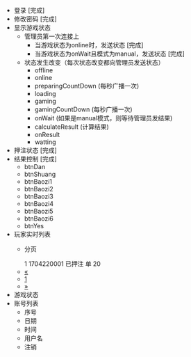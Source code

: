- 登录 [完成]
- 修改密码 [完成]
- 显示游戏状态
  - 管理员第一次连接上
    - 当游戏状态为online时，发送状态 [完成]
    - 当游戏状态为onWait且模式为manual，发送状态 [完成]
  - 状态发生改变（每次状态改变都向管理员发送状态）
    - offline
    - online
    - preparingCountDown (每秒广播一次)
    - loading
    - gaming
    - gamingCountDown (每秒广播一次)
    - onWait (如果是manual模式，则等待管理员发结果)
    - calculateResult (计算结果)
    - onResult
    - watting
- 押注状态 [完成]
- 结果控制 [完成]
  - btnDan
  - btnShuang
  - btnBaozi1
  - btnBaozi2
  - btnBaozi3
  - btnBaozi4
  - btnBaozi5
  - btnBaozi6
  - btnYes
- 玩家实时列表
  - 分页
    <tr>
      <td>1</td>
      <td>1704220001</td>
      <td>已押注</td>
      <td>单</td>
      <td>20</td>
    </tr>

    <li><a href="#">&laquo;</a></li>
    <li><a href="#">1</a></li>
    <li><a href="#">&raquo;</a></li>
- 游戏状态
- 账号列表
  - 序号
  - 日期
  - 时间
  - 用户名
  - 注销
